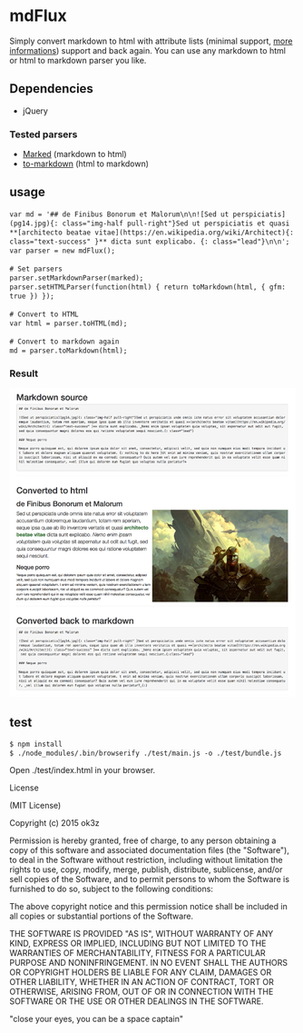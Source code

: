 # mdFlux

Simply convert markdown to html with attribute lists (minimal support, [more informations](https://pythonhosted.org/Markdown/extensions/attr_list.html)) support and back again.
You can use any markdown to html or html to markdown parser you like.

## Dependencies

* jQuery

### Tested parsers

* [Marked](https://github.com/chjj/marked) (markdown to html)
* [to-markdown](https://github.com/domchristie/to-markdown) (html to markdown)


## usage

    var md = '## de Finibus Bonorum et Malorum\n\n![Sed ut perspiciatis](pg14.jpg){: class="img-half pull-right"}Sed ut perspiciatis et quasi **[architecto beatae vitae](https://en.wikipedia.org/wiki/Architect){: class="text-success" }** dicta sunt explicabo. {: class="lead"}\n\n';
    var parser = new mdFlux();

    # Set parsers
    parser.setMarkdownParser(marked);
    parser.setHTMLParser(function(html) { return toMarkdown(html, { gfm: true }) });

    # Convert to HTML
    var html = parser.toHTML(md);

    # Convert to markdown again
    md = parser.toMarkdown(html);


### Result

![](result.png)


## test

    $ npm install
    $ ./node_modules/.bin/browserify ./test/main.js -o ./test/bundle.js


Open ./test/index.html in your browser.

License

(MIT License)

Copyright (c) 2015 ok3z

Permission is hereby granted, free of charge, to any person obtaining a copy of this software and associated documentation files (the "Software"), to deal in the Software without restriction, including without limitation the rights to use, copy, modify, merge, publish, distribute, sublicense, and/or sell copies of the Software, and to permit persons to whom the Software is furnished to do so, subject to the following conditions:

The above copyright notice and this permission notice shall be included in all copies or substantial portions of the Software.

THE SOFTWARE IS PROVIDED "AS IS", WITHOUT WARRANTY OF ANY KIND, EXPRESS OR IMPLIED, INCLUDING BUT NOT LIMITED TO THE WARRANTIES OF MERCHANTABILITY, FITNESS FOR A PARTICULAR PURPOSE AND NONINFRINGEMENT. IN NO EVENT SHALL THE AUTHORS OR COPYRIGHT HOLDERS BE LIABLE FOR ANY CLAIM, DAMAGES OR OTHER LIABILITY, WHETHER IN AN ACTION OF CONTRACT, TORT OR OTHERWISE, ARISING FROM, OUT OF OR IN CONNECTION WITH THE SOFTWARE OR THE USE OR OTHER DEALINGS IN THE SOFTWARE.

"close your eyes, you can be a space captain"
